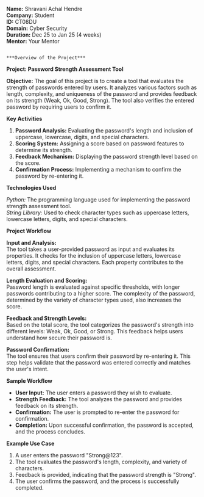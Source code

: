 **Name:** Shravani Achal Hendre  
**Company:** Student  
**ID:** CT08DU  
**Domain:** Cyber Security  
**Duration:** Dec 25 to Jan 25 (4 weeks)  
**Mentor:** Your Mentor

                                                                        ***Overview of the Project***

**Project: Password Strength Assessment Tool**

**Objective:**
      The goal of this project is to create a tool that evaluates the strength of passwords entered by users. It analyzes various factors such as length, complexity, and uniqueness of the password and provides feedback on its strength (Weak, Ok, Good, Strong). The tool also verifies the entered password by requiring users to confirm it.

**Key Activities**

1) **Password Analysis:** Evaluating the password's length and inclusion of uppercase, lowercase, digits, and special characters.
2) **Scoring System:** Assigning a score based on password features to determine its strength.
3) **Feedback Mechanism:** Displaying the password strength level based on the score.
4) **Confirmation Process:** Implementing a mechanism to confirm the password by re-entering it.

**Technologies Used**

*Python:* The programming language used for implementing the password strength assessment tool.  
*String Library:* Used to check character types such as uppercase letters, lowercase letters, digits, and special characters.

**Project Workflow**

**Input and Analysis:**  
      The tool takes a user-provided password as input and evaluates its properties. It checks for the inclusion of uppercase letters, lowercase letters, digits, and special characters. Each property contributes to the overall assessment.

**Length Evaluation and Scoring:**  
      Password length is evaluated against specific thresholds, with longer passwords contributing to a higher score. The complexity of the password, determined by the variety of character types used, also increases the score.

**Feedback and Strength Levels:**  
      Based on the total score, the tool categorizes the password's strength into different levels: Weak, Ok, Good, or Strong. This feedback helps users understand how secure their password is.

**Password Confirmation:**  
      The tool ensures that users confirm their password by re-entering it. This step helps validate that the password was entered correctly and matches the user's intent.

**Sample Workflow**

- **User Input:** The user enters a password they wish to evaluate.  
- **Strength Feedback:** The tool analyzes the password and provides feedback on its strength.  
- **Confirmation:** The user is prompted to re-enter the password for confirmation.  
- **Completion:** Upon successful confirmation, the password is accepted, and the process concludes.

**Example Use Case**
1. A user enters the password "Strong@123".
2. The tool evaluates the password's length, complexity, and variety of characters.
3. Feedback is provided, indicating that the password strength is "Strong".
4. The user confirms the password, and the process is successfully completed.
